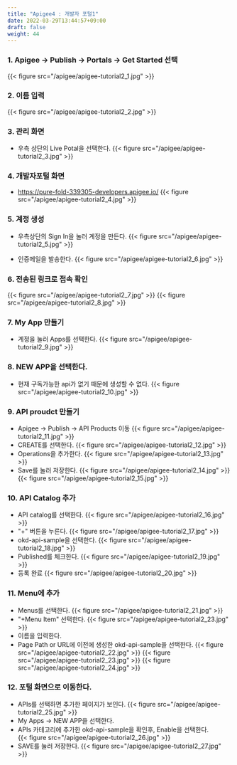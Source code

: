 ```yaml
---
title: "Apigee4 : 개발자 포털1"
date: 2022-03-29T13:44:57+09:00
draft: false
weight: 44
---
```


### 1. Apigee -> Publish -> Portals -> Get Started 선택
{{< figure src="/apigee/apigee-tutorial2_1.jpg" >}}

### 2. 이름 입력
{{< figure src="/apigee/apigee-tutorial2_2.jpg" >}}

### 3. 관리 화면
- 우측 상단의 Live Potal을 선택한다. 
{{< figure src="/apigee/apigee-tutorial2_3.jpg" >}}

### 4. 개발자포털 화면
- https://pure-fold-339305-developers.apigee.io/
{{< figure src="/apigee/apigee-tutorial2_4.jpg" >}}

### 5. 계정 생성
- 우측상단의 Sign In을 눌러 계정을 만든다.
{{< figure src="/apigee/apigee-tutorial2_5.jpg" >}}

- 인증메일을 발송한다. 
{{< figure src="/apigee/apigee-tutorial2_6.jpg" >}}

### 6. 전송된 링크로 접속 확인
{{< figure src="/apigee/apigee-tutorial2_7.jpg" >}}
{{< figure src="/apigee/apigee-tutorial2_8.jpg" >}}

### 7. My App 만들기
- 계정을 눌러 Apps를 선택한다. 
{{< figure src="/apigee/apigee-tutorial2_9.jpg" >}}

### 8. NEW APP을 선택한다. 
- 현재 구독가능한 api가 없기 때문에 생성할 수 없다. 
{{< figure src="/apigee/apigee-tutorial2_10.jpg" >}}

### 9. API proudct 만들기
- Apigee -> Publish -> API Products 이동
{{< figure src="/apigee/apigee-tutorial2_11.jpg" >}}
- CREATE를 선택한다. 
{{< figure src="/apigee/apigee-tutorial2_12.jpg" >}}
- Operations을 추가한다. 
{{< figure src="/apigee/apigee-tutorial2_13.jpg" >}}
- Save를 눌러 저장한다. 
{{< figure src="/apigee/apigee-tutorial2_14.jpg" >}}
{{< figure src="/apigee/apigee-tutorial2_15.jpg" >}}

### 10. API Catalog 추가
- API catalog를 선택한다. 
{{< figure src="/apigee/apigee-tutorial2_16.jpg" >}}
- "+" 버튼을 누른다. 
{{< figure src="/apigee/apigee-tutorial2_17.jpg" >}}
- okd-api-sample을 선택한다. 
{{< figure src="/apigee/apigee-tutorial2_18.jpg" >}}
- Published를 체크한다. 
{{< figure src="/apigee/apigee-tutorial2_19.jpg" >}}
- 등록 완료
{{< figure src="/apigee/apigee-tutorial2_20.jpg" >}}

### 11. Menu에 추가
- Menus를 선택한다. 
{{< figure src="/apigee/apigee-tutorial2_21.jpg" >}}
- "+Menu Item" 선택한다. 
{{< figure src="/apigee/apigee-tutorial2_23.jpg" >}}
- 이름을 입력한다.  
- Page Path or URL에 이전에 생성한 okd-api-sample을 선택한다. 
{{< figure src="/apigee/apigee-tutorial2_22.jpg" >}}
{{< figure src="/apigee/apigee-tutorial2_23.jpg" >}}
{{< figure src="/apigee/apigee-tutorial2_24.jpg" >}}

### 12. 포털 화면으로 이동한다.
- APIs를 선택하면 추가한 페이지가 보인다. 
{{< figure src="/apigee/apigee-tutorial2_25.jpg" >}}
- My Apps -> NEW APP을 선택한다. 
- APIs 카테고리에 추가한 okd-api-sample을 확인후, Enable을 선택한다.  
{{< figure src="/apigee/apigee-tutorial2_26.jpg" >}}
- SAVE를 눌러 저장한다. 
{{< figure src="/apigee/apigee-tutorial2_27.jpg" >}}

